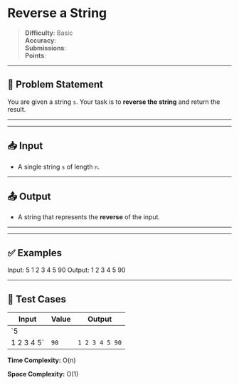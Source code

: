 # Reverse a String

> **Difficulty**: Basic  
> **Accuracy**:   
> **Submissions**:   
> **Points**: 

---

## 📝 Problem Statement

You are given a string `s`. Your task is to **reverse the string** and return the result.

---

---

## 📥 Input

- A single string `s` of length `n`.

---

## 📤 Output

- A string that represents the **reverse** of the input.

---

---

## ✅ Examples

Input:
5
1 2 3 4 5
90
Output:
1 2 3 4 5 90

---

## 🧪 Test Cases

| Input | Value | Output |
|---|---|---|
| `5
1 2 3 4 5` | `90` | `1 2 3 4 5 90` |

**Time Complexity:** O(n)

**Space Complexity:** O(1)
